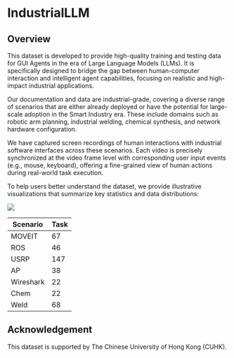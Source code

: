 # IndustrialLLM
## Overview
This dataset is developed to provide high-quality training and testing data for GUI Agents in the era of Large Language Models (LLMs). It is specifically designed to bridge the gap between human-computer interaction and intelligent agent capabilities, focusing on realistic and high-impact industrial applications.

Our documentation and data are industrial-grade, covering a diverse range of scenarios that are either already deployed or have the potential for large-scale adoption in the Smart Industry era. These include domains such as robotic arm planning, industrial welding, chemical synthesis, and network hardware configuration.

We have captured screen recordings of human interactions with industrial software interfaces across these scenarios. Each video is precisely synchronized at the video frame level with corresponding user input events (e.g., mouse, keyboard), offering a fine-grained view of human actions during real-world task execution.

To help users better understand the dataset, we provide illustrative visualizations that summarize key statistics and data distributions:

<img src=https://github.com/Golden-Arc/IndustrialLLM/blob/main/img/distribution.png style="width:200px height:200px"/>

<div style="text-align: center;">
<table class="tg", ><thead>
  <tr>
    <th class="tg-0pky">Scenario</th>
    <th class="tg-0pky">Task</th>
  </tr></thead>
<tbody>
  <tr>
    <td class="tg-0pky">MOVEIT</td>
    <td class="tg-0pky">67</td>
  </tr>
  <tr>
    <td class="tg-0pky">ROS</td>
    <td class="tg-0pky">46</td>
  </tr>
  <tr>
    <td class="tg-0pky">USRP</td>
    <td class="tg-0pky">147</td>
  </tr>
  <tr>
    <td class="tg-0pky">AP</td>
    <td class="tg-0pky">38</td>
  </tr>
  <tr>
    <td class="tg-0pky">Wireshark</td>
    <td class="tg-0pky">22</td>
  </tr>
  <tr>
    <td class="tg-0pky">Chem</td>
    <td class="tg-0pky">22</td>
  </tr>
  <tr>
    <td class="tg-0pky">Weld</td>
    <td class="tg-0pky">68</td>
  </tr>
</tbody>
</table>
</div>

## Acknowledgement
This dataset is supported by The Chinese University of Hong Kong (CUHK).